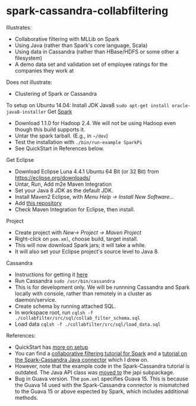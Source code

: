 spark-cassandra-collabfiltering
===============================

Illustrates:
- Collaborative filtering with MLLib on Spark 
- Using  Java (rather than Spark's core language, Scala)
- Using data in Cassandra (rather than HBase/HDFS or some other a filesystem)
- A demo data set and validation set of employee ratings for  the companies they work at

Does not illustrate:
- Clustering of Spark or Cassandra

To setup on Ubuntu 14.04:
Install JDK Java8 
````sudo apt-get install oracle-java8-installer````
Get [Spark](http://spark.apache.org/downloads.html)
- Download 1.1.0 for Hadoop 2.4. We will not be using Hadoop even though this build supports it.
- Untar the spark tarball. (E.g., in ````~/dev````)
- Test the installation with 
````./bin/run-example SparkPi````
- See QuickStart in References below. 

Get Eclipse
- Download Eclipse Luna 4.4.1 Ubuntu 64 Bit (or 32 Bit) from https://eclipse.org/downloads/
- Untar, Run, Add m2e Maven Integration
- Set your Java 8 JDK as the default JDK. 
- Install Maven2 Eclipse, with *Menu Help -> Install New Software…*
- Add [this repository](http://download.eclipse.org/technology/m2e/releases)
- Check Maven Integration for Eclipse, then install.

Project 
- Create project with *New-> Project -> Maven Project*
- Right-click on ````pom.xml````, choose build, target install.
- This will now download Spark jars; it will take a while.
- It will also set your Eclipse project's source level to Java 8.
 
Cassandra
- Instructions for getting it [here](http://www.datastax.com/documentation/cassandra/2.0/cassandra/install/installDeb_t.html)
- Run Cassandra
````sudo /usr/bin/cassandra````
- This is for development only. We will be runnning Cassandra and Spark locally with console, rather than remotely in a cluster as daemon/service.
- Create schema by running attached SQL.
- In workspace root, run
 ````cqlsh -f ./collabfilter/src/sql/collab_filter_schema.sql````
- Load data
````cqlsh -f ./collabfilter/src/sql/load_data.sql````

References:
- QuickStart has [more on setup](https://spark.apache.org/docs/1.1.0/quick-start.html)
- You can find a [collaborative filtering tutorial for Spark](https://spark.apache.org/docs/1.1.0/mllib-collaborative-filtering.html)  and a [tutorial on the Spark-Cassandra Java connector](http://www.datastax.com/dev/blog/accessing-cassandra-from-spark-in-java) which I drew on.
- However, note that the example code in the Spark-Cassandra tutorial is outdated. The Java API class was [moved to](https://github.com/datastax/spark-cassandra-connector/commit/36ad9cd6c13600144e3e27533587db926e41af2e)  the  japi subpackage.
- Bug in Guava version. The ````pom.xml```` specifies Guava 15. This is because the Guava 14 used with the Spark-Cassandra connector is mismatched to the Guava 15 or above expected by Spark, which includes additional methods.

 


